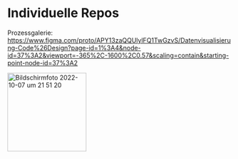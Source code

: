 # Individuelle Repos

Prozessgalerie: https://www.figma.com/proto/APY13zaQQUlylFQ1TwGzvS/Datenvisualisierung-Code%26Design?page-id=1%3A4&node-id=37%3A2&viewport=-365%2C-1600%2C0.57&scaling=contain&starting-point-node-id=37%3A2

<img width="177" alt="Bildschirmfoto 2022-10-07 um 21 51 20" src="https://user-images.githubusercontent.com/74544081/194642483-9aef90fb-9499-4e04-bcd9-a4ebf582cf64.png">
